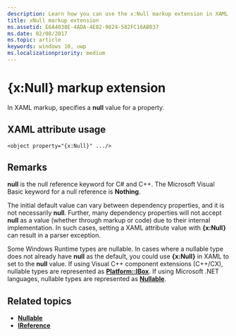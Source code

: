 ```yaml
---
description: Learn how you can use the x:Null markup extension in XAML markup to specify a null value for a property.
title: xNull markup extension
ms.assetid: E6A4038E-4ADA-4E82-9824-582FC16AB037
ms.date: 02/08/2017
ms.topic: article
keywords: windows 10, uwp
ms.localizationpriority: medium
---
```

# {x:Null} markup extension


In XAML markup, specifies a **null** value for a property.

## XAML attribute usage

``` syntax
<object property="{x:Null}" .../>
```

## Remarks

**null** is the null reference keyword for C# and C++. The Microsoft Visual Basic keyword for a null reference is **Nothing**.

The initial default value can vary between dependency properties, and it is not necessarily **null**. Further, many dependency properties will not accept **null** as a value (whether through markup or code) due to their internal implementation. In such cases, setting a XAML attribute value with **{x:Null}** can result in a parser exception.

Some Windows Runtime types are nullable. In cases where a nullable type does not already have **null** as the default, you could use **{x:Null}** in XAML to set to the **null** value. If using Visual C++ component extensions (C++/CX), nullable types are represented as [**Platform::IBox<T>**](https://docs.microsoft.com/cpp/cppcx/platform-ibox-interface). If using Microsoft .NET languages, nullable types are represented as [**Nullable<T>**](https://docs.microsoft.com/dotnet/api/system.nullable-1).

## Related topics

* [**Nullable<T>**](https://docs.microsoft.com/dotnet/api/system.nullable-1)
* [**IReference<T>**](https://docs.microsoft.com/uwp/api/Windows.Foundation.IReference_T_)
 


